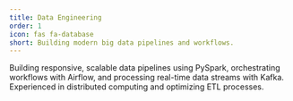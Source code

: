 ```yaml
---
title: Data Engineering
order: 1
icon: fas fa-database
short: Building modern big data pipelines and workflows.
---
```


Building responsive, scalable data pipelines using PySpark, orchestrating workflows with Airflow, and processing real-time data streams with Kafka. Experienced in distributed computing and optimizing ETL processes.
